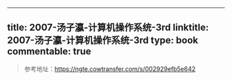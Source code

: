 
---
title: 2007-汤子瀛-计算机操作系统-3rd
linktitle: 2007-汤子瀛-计算机操作系统-3rd
type: book
commentable: true
---

> 参考地址：https://ngte.cowtransfer.com/s/002929efb5e642

    